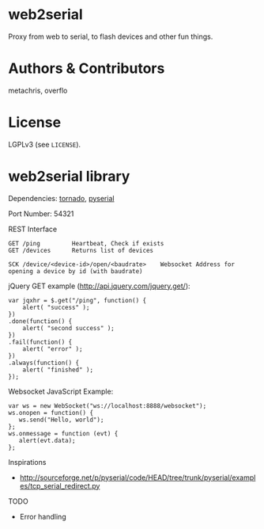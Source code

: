 web2serial
==========

Proxy from web to serial, to flash devices and other fun things.


Authors & Contributors
======================

metachris, overflo


License
=======

LGPLv3 (see `LICENSE`).


web2serial library
==================

Dependencies: [tornado](https://github.com/tornadoweb/tornado), [pyserial](http://pythonhosted.org/pyserial/)

Port Number: 54321

REST Interface

    GET /ping         Heartbeat, Check if exists
    GET /devices      Returns list of devices

    SCK /device/<device-id>/open/<baudrate>    Websocket Address for opening a device by id (with baudrate)


jQuery GET example (http://api.jquery.com/jquery.get/):

    var jqxhr = $.get("/ping", function() {
        alert( "success" );
    })
    .done(function() {
        alert( "second success" );
    })
    .fail(function() {
        alert( "error" );
    })
    .always(function() {
        alert( "finished" );
    });


Websocket JavaScript Example:

    var ws = new WebSocket("ws://localhost:8888/websocket");
    ws.onopen = function() {
       ws.send("Hello, world");
    };
    ws.onmessage = function (evt) {
       alert(evt.data);
    };


Inspirations

* http://sourceforge.net/p/pyserial/code/HEAD/tree/trunk/pyserial/examples/tcp_serial_redirect.py


TODO

* Error handling